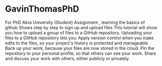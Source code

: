 # GavinThomasPhD
For PhD Akra University (Student) Assignment , learning the basics of github 
Shows step by step to sign up and upload files 
This tutorial will show you how to upload a group of files to a GitHub repository.
Uploading your files to a GitHub repository lets you:
Apply version control when you make edits to the files, so your project's history is protected and manageable.
Back up your work, because your files are now stored in the cloud.
Pin the repository to your personal profile, so that others can see your work.
Share and discuss your work with others, either publicly or privately.
